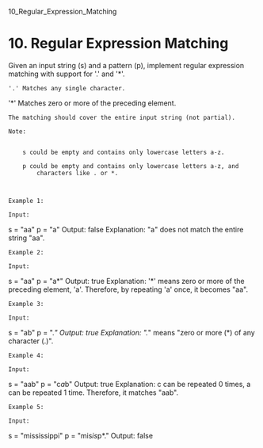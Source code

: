 10_Regular_Expression_Matching
# 10. Regular Expression Matching

Given an input string (s) and a pattern (p), implement regular
        expression matching with support for '.' and '*'.
    

    '.' Matches any single character.
'*' Matches zero or more of the preceding element.

    The matching should cover the entire input string (not partial).

    Note:

    
        s could be empty and contains only lowercase letters a-z.
        
        p could be empty and contains only lowercase letters a-z, and
            characters like . or *.
        
    

    Example 1:

    Input:
s = "aa"
p = "a"
Output: false
Explanation: "a" does not match the entire string "aa".

    Example 2:

    Input:
s = "aa"
p = "a*"
Output: true
Explanation: '*' means zero or more of the preceding element, 'a'. Therefore, by repeating 'a' once, it becomes "aa".

    Example 3:

    Input:
s = "ab"
p = ".*"
Output: true
Explanation: ".*" means "zero or more (*) of any character (.)".

    Example 4:

    Input:
s = "aab"
p = "c*a*b"
Output: true
Explanation: c can be repeated 0 times, a can be repeated 1 time. Therefore, it matches "aab".

    Example 5:

    Input:
s = "mississippi"
p = "mis*is*p*."
Output: false